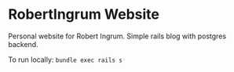 # RobertIngrum Website

Personal website for Robert Ingrum.  Simple rails blog with postgres backend.

To run locally: `bundle exec rails s`
